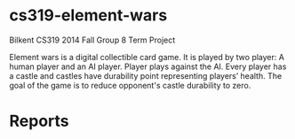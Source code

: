 cs319-element-wars
==================

Bilkent CS319 2014 Fall Group 8 Term Project

Element wars is a digital collectible card game. It is played by two player: A human player and an AI player. Player
plays against the AI. Every player has a castle and castles have durability point representing
players’ health. The goal of the game is to reduce opponent's castle durability to zero.

Reports
==================
